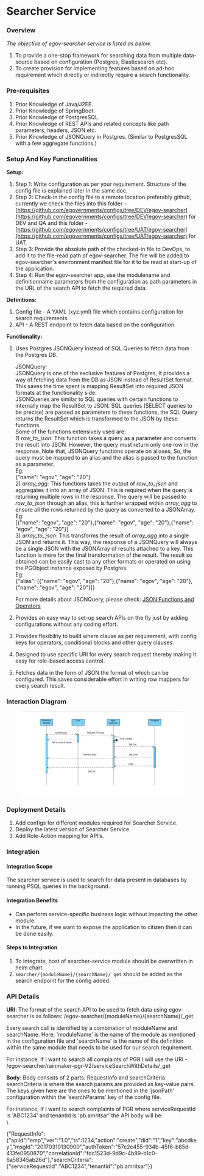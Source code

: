 # Searcher Service

### Overview <a href="#overview" id="overview"></a>

_The objective of egov-searcher service is listed as below._

1. To provide a one-stop framework for searching data from multiple data-source based on configuration (Postgres, Elasticsearch etc).
2. To create provision for implementing features based on ad-hoc requirement which directly or indirectly require a search functionality.

### Pre-requisites <a href="#pre-requisites" id="pre-requisites"></a>

1. Prior Knowledge of Java/J2EE.
2. Prior Knowledge of SpringBoot.
3. Prior Knowledge of PostgresSQL.
4. Prior Knowledge of REST APIs and related concepts like path parameters, headers, JSON etc.
5. Prior Knowledge of JSONQuery in Postgres. (Similar to PostgresSQL with a few aggregate functions.)

&#x20;

### Setup And Key Functionalities <a href="#setup-and-key-functionalities" id="setup-and-key-functionalities"></a>

**Setup:**

1. Step 1: Write configuration as per your requirement. Structure of the config file is explained later in the same doc.
2. Step 2: Check-in the config file to a remote location preferably github, currently we check the files into this folder - [https://github.com/egovernments/configs/tree/DEV/egov-searcher](https://github.com/egovernments/configs/tree/DEV/egov-searcher)  for DEV and QA and this folder - [https://github.com/egovernments/configs/tree/UAT/egov-searcher](https://github.com/egovernments/configs/tree/UAT/egov-searcher)  for UAT.
3. Step 3: Provide the absolute path of the checked-in file to DevOps, to add it to the file-read path of egov-searcher. The file will be added to egov-searcher's environment manifest file for it to be read at start-up of the application.
4. Step 4: Run the egov-searcher app, use the modulename and definitionname parameters from the configuration as path parameters in the URL of the search API to fetch the required data.

**Definitions:**

1. Config file - A YAML (xyz.yml) file which contains configuration for search requirements.
2. API - A REST endpoint to fetch data based on the configuration.

**Functionality:**

1.  Uses Postgres JSONQuery instead of SQL Queries to fetch data from the Postgres DB.

    JSONQuery:\
    JSONQuery is one of the exclusive features of Postgres, It provides a way of fetching data from the DB as JSON instead of ResultSet format. This saves the time spent is mapping ResultSet into required JSON formats at the functionality side.\
    JSONQueries are similar to SQL queries with certain functions to internally map the ResultSet to JSON. SQL queries (SELECT queries to be precise) are passed as parameters to these functions, the SQL Query returns the ResultSet which is transformed to the JSON by these functions.\
    Some of the functions extensively used are:\
    _1) row\_to\_json_:  This function takes a query as a parameter and converts the result into JSON. However, the query must return only one row in the response. Note that, JSONQuery functions operate on aliases, So, the query must be mapped to an alias and the alias is passed to the function as a parameter.\
    Eg: \
    {"name": "egov", "age": "20"}\
    2\) _array\_agg_: This functions takes the output of _row\_to\_json_ and aggregates it into an array of JSON. This is required when the query is returning multiple rows in the response. The query will be passed to _row\_to\_json_ through an alias, this is further wrapped within _array\_agg_ to ensure all the rows returned by the query as converted to a JSONArray.\
    Eg: \
    \[{"name": "egov", "age": "20"},{"name": "egov", "age": "20"},{"name": "egov", "age": "20"}]\
    3\) _array\_to\_json_: This transforms the result of _array\_agg_ into a single JSON and returns it. This way, the response of a JSONQuery will always be a single JSON with the JSONArray of results attached to a key. This function is more for the final transformation of the result. The result so obtained can be easily cast to any other formats or operated on using the PGObject instance exposed by Postgres.\
    Eg: \
    {"alias": \[{"name": "egov", "age": "20"},{"name": "egov", "age": "20"},{"name": "egov", "age": "20"}]}

    For more details about JSONQuery, please check: [JSON Functions and Operators](https://www.postgresql.org/docs/9.4/functions-json.html)
2. Provides an easy way to set-up search APIs on the fly just by adding configurations without any coding effort.
3. Provides flexibility to build where clause as per requirement, with config keys for operators, conditional blocks and other query clauses.
4. Designed to use specific URI for every search request thereby making it easy for role-based access control.
5. Fetches data in the form of JSON the format of which can be configured. This saves considerable effort in writing row mappers for every search result.

### Interaction Diagram <a href="#interaction-diagram" id="interaction-diagram"></a>

<figure><img src="../../.gitbook/assets/image-20211202-073051.png" alt=""><figcaption></figcaption></figure>

### Deployment Details <a href="#deployment-details" id="deployment-details"></a>

1. Add configs for different modules required for Searcher Service.
2. Deploy the latest version of Searcher Service.
3. Add Role-Action mapping for API’s.

### Integration <a href="#integration" id="integration"></a>

#### Integration Scope <a href="#integration-scope" id="integration-scope"></a>

The searcher service is used to search for data present in databases by running PSQL queries in the background.

#### Integration Benefits <a href="#integration-benefits" id="integration-benefits"></a>

* Can perform service-specific business logic without impacting the other module.
* In the future, if we want to expose the application to citizen then it can be done easily.

#### Steps to Integration <a href="#steps-to-integration" id="steps-to-integration"></a>

1. To integrate, host of searcher-service module should be overwritten in helm chart.
2. `searcher/{moduleName}/{searchName}/_get` should be added as the search endpoint for the config added.

### API Details <a href="#api-details" id="api-details"></a>

**URI**: The format of the search API to be used to fetch data using egov-searcher is as follows:  /egov-searcher/{moduleName}/{searchName}/\_get

Every search call is identified by a combination of moduleName and searchName. Here, 'moduleName' is the name of the module as mentioned in the configuration file and 'searchName' is the name of the definition within the same module that needs to be used for our search requirement.

For instance, If I want to search all complaints of PGR I will use the URI -  \
/egov-searcher/rainmaker-pgr-V2/serviceSearchWithDetails/\_get

**Body**: Body consists of 2 parts: RequestInfo and searchCriteria. searchCriteria is where the search params are provided as key-value pairs. The keys given here are the ones to be mentioned in the 'jsonPath' configuration within the 'searchParams' key of the config file.

For instance, If I want to search complaints of PGR where serviceRequestId is 'ABC1234' and tenantId is 'pb.amritsar' the API body will be:\
\


{"RequestInfo":{"apiId":"emp","ver":"1.0","ts":1234,"action":"create","did":"1","key":"abcdkey","msgId":"20170310130900","authToken":"57e2c455-934b-45f6-b85d-413fe0950870","correlationId":"fdc1523d-9d9c-4b89-b1c0-6a58345ab26d"},"searchCriteria":{"serviceRequestId":"ABC1234","tenantId":"pb.amritsar"\}}
